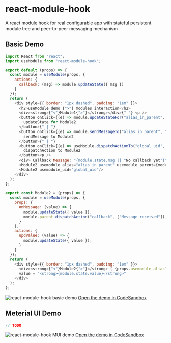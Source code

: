 # react-module-hook
A react module hook for real configurable app with stateful persistent module tree and peer-to-peer messaging mechanism

## Basic Demo
```javascript
import React from "react";
import useModule from "react-module-hook";

export default (props) => {  
  const module = useModule(props, {
    actions: {
      callback: (msg) => module.updateState({ msg })
    }
  });
  return (
    <div style={{ border: "1px dashed", padding: "1em" }}>
      <h2>useModule demo {">"} modules interaction</h2>
      <div><strong>{"<"}Module1{">"}</strong></div>{" "} <p />
      <button onClick={(e) => module.updateStateFor("alias_in_parent", { value: "Value updated by updateState" }) }>
        updateState for Module2
      </button>{" | "}
      <button onClick={(e) => module.sendMessageTo("alias_in_parent", "Value updated by sendMessage") }>
        sendMessage to Module2
      </button>{" | "}
      <button onClick={(e) => useModule.dispatchActionTo("global_uid", "updValue", [ "Value updated by dispatchAction" ]) }>
        dispatchAction to Module2
      </button><p />
      <div> Callback Message: "{module.state.msg || "No callback yet"}"</div><p />
      <Module2 usemodule_alias="alias_in_parent" usemodule_parent={module}/>
      <Module2 usemodule_uid="global_uid"/> 
    </div>
  );
};

export const Module2 = (props) => {
  const module = useModule(props, {
    props: {
      onMessage: (value) => {
        module.updateState({ value });
        module.parent.dispatchAction("callback", ["Message received"]);
      }
    },
    actions: {
      updValue: (value) => {
        module.updateState({ value });
      }
    }
  });
  return (
    <div style={{ border: "1px dashed", padding: "1em" }}>
      <div><strong>{"<"}Module2{">"}</strong> ( {props.usemodule_alias?("alias='" + props.usemodule_alias+"'"):""} {props.usemodule_uid?("uid='" + props.usemodule_uid+"'"):""} )</div>{" "}<p />
      value = "<strong>{module.state.value}</strong>"
    </div>
  );
};
```
![react-module-hook basic demo](https://github.com/linb/react-module-hook/image/demo1.png "react-module-hook basic demo")
[Open the demo in CodeSandbox](https://codesandbox.io/s/thirsty-swirles-4iomy "react-module-hook basic demo")


## Meterial UI Demo
```javascript
// TODO
```
![react-module-hook MUI demo](https://raw.githubusercontent.com/linb/react-module-hook/master/image/demo1.png "react-module-hook MUI demo")
[Open the demo in CodeSandbox](https://codesandbox.io/s/thirsty-swirles-4iomy "react-module-hook MUI demo")
